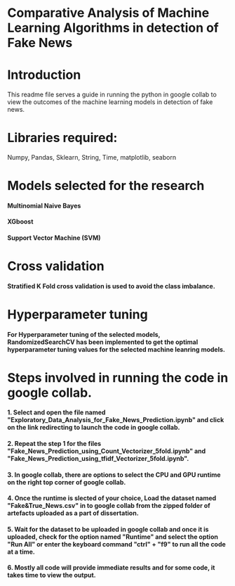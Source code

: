 # Comparative Analysis of Machine Learning Algorithms in detection of Fake News

# Introduction
This readme file serves a guide in running the python in google collab to view the outcomes of the machine learning models in detection of fake news.

# Libraries required:
Numpy, Pandas, Sklearn, String, Time, matplotlib, seaborn

# Models selected for the research
#### Multinomial Naive Bayes
#### XGboost
#### Support Vector Machine (SVM)

# Cross validation
#### Stratified K Fold cross validation is used to avoid the class imbalance.

# Hyperparameter tuning

#### For Hyperparameter tuning of the selected models, RandomizedSearchCV has been implemented to get the optimal hyperparameter tuning values for the selected machine leanring models.

# Steps involved in running the code in google collab.
#### 1. Select and open the file named "Exploratory_Data_Analysis_for_Fake_News_Prediction.ipynb" and click on the link redirecting to launch the code in google collab.
#### 2. Repeat the step 1 for the files "Fake_News_Prediction_using_Count_Vectorizer_5fold.ipynb" and "Fake_News_Prediction_using_tfidf_Vectorizer_5fold.ipynb".
#### 3. In google collab, there are options to select the CPU and GPU runtime on the right top corner of google collab.
#### 4. Once the runtime is slected of your choice, Load the dataset named "Fake&True_News.csv" in to google collab from the zipped folder of artefacts uploaded as a part of dissertation.
#### 5. Wait for the dataset to be uploaded in google collab and once it is uploaded, check for the option named "Runtime" and select the option "Run All" or enter the keyboard command "ctrl" + "f9" to run all the code at a time.
#### 6. Mostly all code will provide immediate results and for some code, it takes time to view the output.
